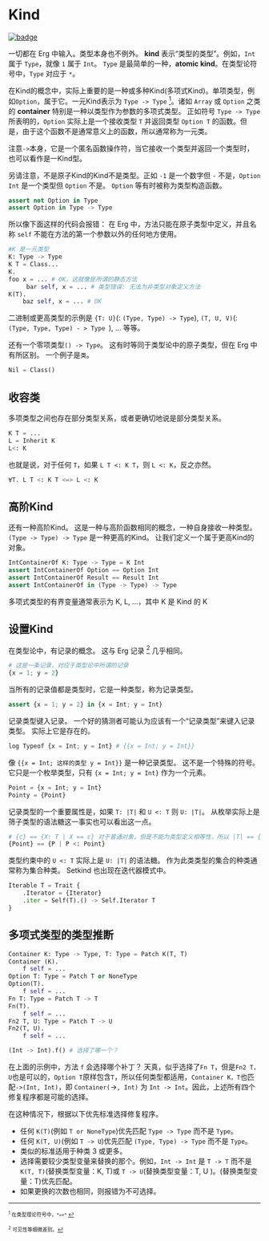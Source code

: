 # Kind

[![badge](https://img.shields.io/endpoint.svg?url=https%3A%2F%2Fgezf7g7pd5.execute-api.ap-northeast-1.amazonaws.com%2Fdefault%2Fsource_up_to_date%3Fowner%3Derg-lang%26repos%3Derg%26ref%3Dmain%26path%3Ddoc/EN/syntax/type/advanced/kind.md%26commit_hash%3D06f8edc9e2c0cee34f6396fd7c64ec834ffb5352)](https://gezf7g7pd5.execute-api.ap-northeast-1.amazonaws.com/default/source_up_to_date?owner=erg-lang&repos=erg&ref=main&path=doc/EN/syntax/type/advanced/kind.md&commit_hash=06f8edc9e2c0cee34f6396fd7c64ec834ffb5352)

一切都在 Erg 中输入。类型本身也不例外。 __kind__ 表示“类型的类型”。例如，`Int` 属于 `Type`，就像 `1` 属于 `Int`。 `Type` 是最简单的一种，__atomic kind__。在类型论符号中，`Type` 对应于 `*`。

在Kind的概念中，实际上重要的是一种或多种Kind(多项式Kind)。单项类型，例如`Option`，属于它。一元Kind表示为 `Type -> Type` [<sup id="f1">1</sup>](#1)。诸如 `Array` 或 `Option` 之类的 __container__ 特别是一种以类型作为参数的多项式类型。
正如符号 `Type -> Type` 所表明的，`Option` 实际上是一个接收类型 `T` 并返回类型 `Option T` 的函数。但是，由于这个函数不是通常意义上的函数，所以通常称为一元类。

注意`->`本身，它是一个匿名函数操作符，当它接收一个类型并返回一个类型时，也可以看作是一Kind型。

另请注意，不是原子Kind的Kind不是类型。正如 `-1` 是一个数字但 `-` 不是，`Option Int` 是一个类型但 `Option` 不是。 `Option` 等有时被称为类型构造函数。

```python
assert not Option in Type
assert Option in Type -> Type
```

所以像下面这样的代码会报错：
在 Erg 中，方法只能在原子类型中定义，并且名称 `self` 不能在方法的第一个参数以外的任何地方使用。

```python
#K 是一元类型
K: Type -> Type
K T = Class...
K.
foo x = ... # OK，这就像是所谓的静态方法
     bar self, x = ... # 类型错误: 无法为非类型对象定义方法
K(T).
    baz self, x = ... # OK
```

二进制或更高类型的示例是 `{T: U}`(: `(Type, Type) -> Type`), `(T, U, V)`(: `(Type, Type, Type) - > Type `), ... 等等。

还有一个零项类型`() -> Type`。 这有时等同于类型论中的原子类型，但在 Erg 中有所区别。 一个例子是`类`。

```python
Nil = Class()
```

## 收容类

多项类型之间也存在部分类型关系，或者更确切地说是部分类型关系。

```python
K T = ...
L = Inherit K
L<: K
```

也就是说，对于任何 `T`，如果 `L T <: K T`，则 `L <: K`，反之亦然。

```python
∀T. L T <: K T <=> L <: K
```

## 高阶Kind

还有一种高阶Kind。 这是一种与高阶函数相同的概念，一种自身接收一种类型。 `(Type -> Type) -> Type` 是一种更高的Kind。 让我们定义一个属于更高Kind的对象。

```python
IntContainerOf K: Type -> Type = K Int
assert IntContainerOf Option == Option Int
assert IntContainerOf Result == Result Int
assert IntContainerOf in (Type -> Type) -> Type
```

多项式类型的有界变量通常表示为 K, L, ...，其中 K 是 Kind 的 K

## 设置Kind

在类型论中，有记录的概念。 这与 Erg 记录 [<sup id="f2">2</sup>](#2) 几乎相同。

```python
# 这是一条记录，对应于类型论中所谓的记录
{x = 1; y = 2}
```

当所有的记录值都是类型时，它是一种类型，称为记录类型。

```python
assert {x = 1; y = 2} in {x = Int; y = Int}
```

记录类型键入记录。 一个好的猜测者可能认为应该有一个“记录类型”来键入记录类型。 实际上它是存在的。

```python
log Typeof {x = Int; y = Int} # {{x = Int; y = Int}}
```

像 `{{x = Int; 这样的类型 y = Int}}` 是一种记录类型。 这不是一个特殊的符号。 它只是一个枚举类型，只有 `{x = Int; y = Int}` 作为一个元素。

```python
Point = {x = Int; y = Int}
Pointy = {Point}
```

记录类型的一个重要属性是，如果 `T: |T|` 和 `U <: T` 则 `U: |T|`。
从枚举实际上是筛子类型的语法糖这一事实也可以看出这一点。

```python
# {c} == {X: T | X == c} 对于普通对象，但是不能为类型定义相等性，所以 |T| == {X | X <: T}
{Point} == {P | P <: Point}
```

类型约束中的 `U <: T` 实际上是 `U: |T|` 的语法糖。
作为此类类型的集合的种类通常称为集合种类。 Setkind 也出现在迭代器模式中。

```python
Iterable T = Trait {
    .Iterator = {Iterator}
    .iter = Self(T).() -> Self.Iterator T
}
```

## 多项式类型的类型推断

```python
Container K: Type -> Type, T: Type = Patch K(T, T)
Container (K).
    f self = ...
Option T: Type = Patch T or NoneType
Option(T).
    f self = ...
Fn T: Type = Patch T -> T
Fn(T).
    f self = ...
Fn2 T, U: Type = Patch T -> U
Fn2(T, U).
    f self = ...

(Int -> Int).f() # 选择了哪一个？
```
在上面的示例中，方法 `f` 会选择哪个补丁？
天真，似乎选择了`Fn T`，但是`Fn2 T，U`也是可以的，`Option T`原样包含`T`，所以任何类型都适用，`Container K，T`也匹配`->(Int, Int)`，即 `Container(`->`, Int)` 为 `Int -> Int`。因此，上述所有四个修复程序都是可能的选择。

在这种情况下，根据以下优先标准选择修复程序。

* 任何 `K(T)`(例如 `T or NoneType`)优先匹配 `Type -> Type` 而不是 `Type`。
* 任何 `K(T, U)`(例如 `T -> U`)优先匹配 `(Type, Type) -> Type` 而不是 `Type`。
* 类似的标准适用于种类 3 或更多。
* 选择需要较少类型变量来替换的那个。例如，`Int -> Int` 是 `T -> T` 而不是 `K(T, T)`(替换类型变量：K, T)或 `T -> U`(替换类型变量：T, U )。(替换类型变量：T)优先匹配。
* 如果更换的次数也相同，则报错为不可选择。

---

<span id="1" style="font-size:x-small"><sup>1</sup> 在类型理论符号中，`*=>*` [↩](#f1)</span>

<span id="2" style="font-size:x-small"><sup>2</sup> 可见性等细微差别。[↩](#f2)</span>